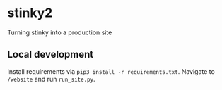 # stinky2
Turning stinky into a production site

## Local development

Install requirements via `pip3 install -r requirements.txt`.
Navigate to `/website` and run `run_site.py`.
